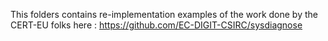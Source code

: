 This folders contains re-implementation examples of the work done by the CERT-EU folks here : https://github.com/EC-DIGIT-CSIRC/sysdiagnose

